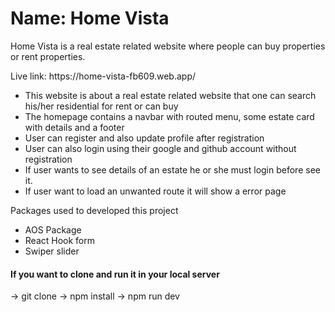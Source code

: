 <h1>Name: Home Vista</h1>
<p>Home Vista is a real estate related website where people can buy properties or rent properties.</p>
Live link: https://home-vista-fb609.web.app/

- This website is about a real estate related website that one can search his/her residential for rent or can buy
- The homepage contains a navbar with routed menu, some estate card with details and a footer
- User can register and also update profile after registration
- User can also login using their google and github account without registration
- If user wants to see details of an estate he or she must login before see it.
- If user want to load an unwanted route it will show a error page

Packages used to developed this project
-  AOS Package
-  React Hook form
-  Swiper slider


<h4>If you want to clone and run it in your local server</h4>

-> git clone
-> npm install
-> npm run dev
